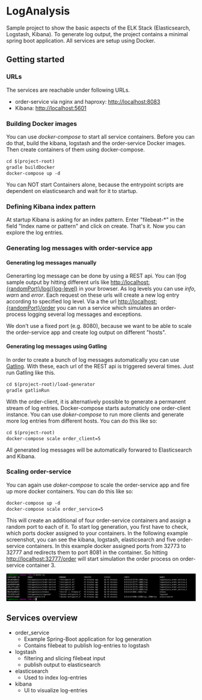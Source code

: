 # LogAnalysis

Sample project to show the basic aspects of the ELK Stack (Elasticsearch, Logstash, Kibana).
To generate log output, the project contains a minimal spring boot application.
All services are setup using Docker.

## Getting started

### URLs

The services are reachable under following URLs.

* order-service via nginx and haproxy: [http://localhost:8083](http://localhost:8083)
* Kibana: [http://localhost:5601](http://localhost:5601)

### Building Docker images

You can use _docker-compose_ to start all service containers.
Before you can do that, build the kibana, logstash and the order-service Docker images.
Then create containers of them using docker-compose.

```shell
cd $(project-root)
gradle buildDocker
docker-compose up -d
```
You can NOT start Containers alone, because the entrypoint scripts are dependent on elasticsearch and wait for it to startup.

### Defining Kibana index pattern

At startup Kibana is asking for an index pattern. Enter "filebeat-\*" in the field "Index name or pattern" and click on create.
That's it. Now you can explore the log entries.

### Generating log messages with order-service app

#### Generating log messages manually
Generarting log message can be done by using a REST api. You can lƒog sample output by hitting different urls like [http://localhost:{randomPort}/log/{log-level}](http://localhost:{randomPort}/log/{log-level}) in your browser. As log levels you can use _info_, _warn_ and _error_. Each request on these urls will create a new log entry according to specified log level. Via a the url [http://localhost:{randomPort}/order](http://localhost:{randomPort0/order) you can run a service which simulates an order-process logging several log messages and exceptions.

We don't use a fixed port (e.g. 8080), because we want to be able to scale the order-service app and create log output on different "hosts".

#### Generating log messages using Gatling
In order to create a bunch of log messages automatically you can use [Gatling](http://gatling.io/#/). With these, each url of the REST api is triggered several times. Just run Gatling like this.

```shell
cd $(project-root)/load-generator
gradle gatlinRun
```

With the order-client, it is alternatively possible to generate a permanent stream of log entries. Docker-compose starts automaticly one order-client instance.
You can use _doker-compose_ to run more clients and generate more log entries from different hosts. You can do this like so:

```shell
cd $(project-root)
docker-compose scale order_client=5
```


All generated log messages will be automatically forwared to Elasticsearch and Kibana.

### Scaling order-service

You can again use _doker-compose_ to scale the order-service app and fire up more docker containers. You can do this like so:

```shell
docker-compose up -d
docker-compose scale order_service=5
```

This will create an additional of four order-service containers and assign a random port to each of it. To start log generation, you first have to check, which ports docker assigned to your containers. In the following example screenshot, you can see the kibana, logstash, elasticsearch and five order-service containers. In this example docker assigned ports from 32773 to 32777 and redirects them to port 8081 in the container. So hitting
[http://localhost:32777/order](http://localhost:32777/order) will start simulation the order process on order-service container 3.

![example output of docker ps](./images/docker-ps.png?raw=true "Example output of docker ps")

## Services overview

* order_service
  * Example Spring-Boot application for log generation
  * Contains filebeat to publish log-entries to logstash
* logstash
  * filtering and slicing filebeat input
  * publish output to elasticsearch
* elasticsearch
  * Used to index log-entries
* kibana
  * UI to visualize log-entries
